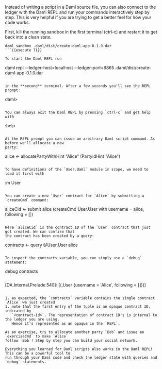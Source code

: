 Instead of writing a script in a Daml source file, you can also connect to the ledger with the
Daml REPL and run your commands interactively step by step. This is very helpful if you are trying
to get a better feel for how your code works.

First, kill the running sandbox in the first terminal (ctrl-c) and restart it to get back into a
clean state.

```
daml sandbox .daml/dist/create-daml-app-0.1.0.dar
```{{execute T1}}

To start the Daml REPL run

```
daml repl --ledger-host=localhost --ledger-port=6865 .daml/dist/create-daml-app-0.1.0.dar
```{{execute T2}}

in the **second** terminal. After a few seconds you'll see the REPL prompt:

```
daml>
```

You can always exit the Daml REPL by pressing `ctrl-c` and get help with

```
:help
```{{execute T2}}

At the REPL prompt you can issue an arbitrary Daml script command. As before we'll allocate a new
party:

```
alice <- allocatePartyWithHint "Alice" (PartyIdHint "Alice")
```{{execute T2}}

To have definitions of the `User.daml` module in scope, we need to load it first with

```
:m User
```{{execute T2}}

You can create a new `User` contract for `Alice` by submitting a `createCmd` command:

```
aliceCid <- submit alice (createCmd User.User with username = alice, following = [])
```{{execute T2}}

Here `aliceCid` is the contract ID of the `User` contract that just got created. We can confirm that
the contract has been created by a query:

```
contracts <- query @User.User alice
```{{execute T2}}

To inspect the contracts variable, you can simply use a `debug` statement:

```
debug contracts
```{{execute T2}}

```
[DA.Internal.Prelude:540]: [(<contract-id>,User {username = 'Alice', following = []})]
```

1. as expected, the `contracts` variable contains the single contract `Alice` we just created
1. note that the first entry of the tuple is an opaque contract ID, indicated by
   `<contract-id>`. The representation of contract ID's is internal to the ledger you are using.
   Hence it's represented as an opaque in the `REPL`.

As an exercise, try to allocate another party `Bob` and issue an `exerciseCmd` to make `Alice`
follow `Bob`! Step by step you can build your social network.

Everything you learned for Daml scripts also works in the Daml REPL! This can be a powerful tool to
run through your Daml code and check the ledger state with queries and `debug` statements.
